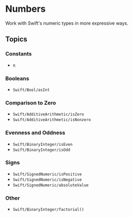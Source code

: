 # Numbers

Work with Swift's numeric types in more expressive ways.

## Topics

### Constants

 - ``π``

### Booleans

 - ``Swift/Bool/asInt``

### Comparison to Zero

 - ``Swift/AdditiveArithmetic/isZero``
 - ``Swift/AdditiveArithmetic/isNonzero``

### Evenness and Oddness

 - ``Swift/BinaryInteger/isEven``
 - ``Swift/BinaryInteger/isOdd``

### Signs

 - ``Swift/SignedNumeric/isPositive``
 - ``Swift/SignedNumeric/isNegative``
 - ``Swift/SignedNumeric/absoluteValue``

### Other

 - ``Swift/BinaryInteger/factorial()``
